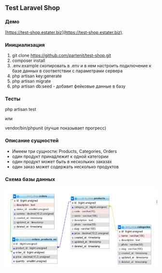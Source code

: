 ## Test Laravel Shop

### Демо
[https://test-shop.estater.biz](https://test-shop.estater.biz).

### Инициализация
1) git clone https://github.com/partenit/test-shop.git
2) composer install
3) .env.example скопировать в .env и в нем настроить подключение к базе данных в соответствии с параметрами сервера
4) php artisan key:generate
5) php artisan migrate
6) php artisan db:seed - добавит фейковые данные в базу

### Тесты
php artisan test

или

vendor/bin/phpunit (лучше показывает прогресс)

### Описание сущностей
- Имеем три сущности: Products, Categories, Orders
- один продукт принадлежит к одной категории
- один продукт может быть в нескольких заказах
- один заказ может содержать несколько продуктов

### Схема базы данных
![image](public/images/schema_db.png)


